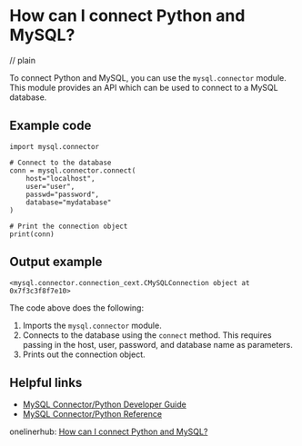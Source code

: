 # How can I connect Python and MySQL?
// plain

To connect Python and MySQL, you can use the `mysql.connector` module. This module provides an API which can be used to connect to a MySQL database.

## Example code

```
import mysql.connector

# Connect to the database
conn = mysql.connector.connect(
    host="localhost",
    user="user",
    passwd="password",
    database="mydatabase"
)

# Print the connection object
print(conn)
```

## Output example

```
<mysql.connector.connection_cext.CMySQLConnection object at 0x7f3c3f8f7e10>
```

The code above does the following:
1. Imports the `mysql.connector` module.
2. Connects to the database using the `connect` method. This requires passing in the host, user, password, and database name as parameters.
3. Prints out the connection object.

## Helpful links
- [MySQL Connector/Python Developer Guide](https://dev.mysql.com/doc/connector-python/en/)
- [MySQL Connector/Python Reference](https://dev.mysql.com/doc/connector-python/en/connector-python-reference.html)

onelinerhub: [How can I connect Python and MySQL?](https://onelinerhub.com/python-mysql/how-can-i-connect-python-and-mysql)